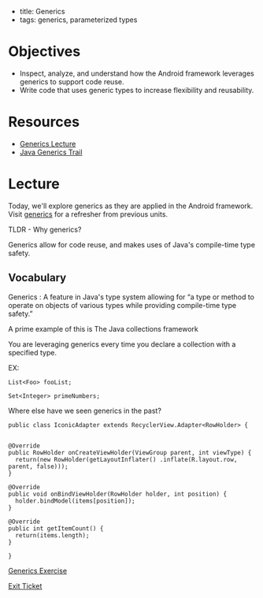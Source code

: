 - title: Generics
- tags: generics, parameterized types

# Objectives

- Inspect, analyze, and understand how the Android framework leverages generics to support code reuse.
- Write code that uses generic types to increase flexibility and reusability.

# Resources

- [Generics Lecture](/generics)
- [Java Generics Trail](http://docs.oracle.com/javase/tutorial/java/generics/index.html)

# Lecture

Today, we'll explore generics as they are applied in the Android framework. Visit [generics](/generics) for a refresher from previous units.

TLDR - Why generics?

Generics allow for code reuse, and makes uses of Java's compile-time type safety.

## Vocabulary

Generics : A feature in Java's type system allowing for “a type or method to operate on objects of various types while providing compile-time type safety.”

A prime example of this is The Java collections framework  

You are leveraging generics every time you declare a collection with a specified type.

EX:

```List<Foo> fooList; ```

```Set<Integer> primeNumbers;```

Where else have we seen generics in the past?



  ```
  public class IconicAdapter extends RecyclerView.Adapter<RowHolder> {


  @Override
  public RowHolder onCreateViewHolder(ViewGroup parent, int viewType) {
    return(new RowHolder(getLayoutInflater() .inflate(R.layout.row, parent, false)));
  }

  @Override
  public void onBindViewHolder(RowHolder holder, int position) {  
    holder.bindModel(items[position]);
  }

  @Override
  public int getItemCount() {
    return(items.length);
  }

 }
 ```


[Generics Exercise](generics_exercise_a.md)

[Exit Ticket]()

